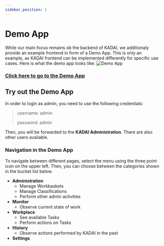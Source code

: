 ```yaml
---
sidebar_position: 1
---
```


# Demo App

While our main focus remains ob the backend of KADAI, we additionaly provide an example frontend in form of a Demo App. This is only an example, as KADAI frontend can be implemented differently for specific use cases. Here is what the demo app looks like: 
![Demo App](static/demo-app.png)
### [Click here to go to the Demo App](https://kadai-io.azurewebsites.net/kadai)

## Try out the Demo App

In order to login as admin, you need to use the following credentials:
> username: admin
>
> password: admin

Then, you will be forwarded to the **KADAI Administration**. There are also other users available. 

### Navigation in the Demo App
To navigate between different pages, select the menu using the three point icon on the upper left. Then, you can choose between the categories shown in the bucket list below.

- **Administration**
    - Manage Workbaskets
    - Manage Classifications
    - Perform other admin activities
- **Monitor**
    - Observe current state of work
- **Workplace**
    - See available Tasks
    - Perform actions on Tasks
- **History**
    - Observe actions performed by KADAI in the past
- **Settings**




